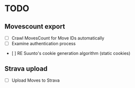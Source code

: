 # TODO

## Movescount export
- [ ] Crawl MovesCount for Move IDs automatically
- [ ] Examine authentication process
- [ ] RE Suunto's cookie generation algorithm (static cookies)


## Strava upload
- [ ] Upload Moves to Strava

